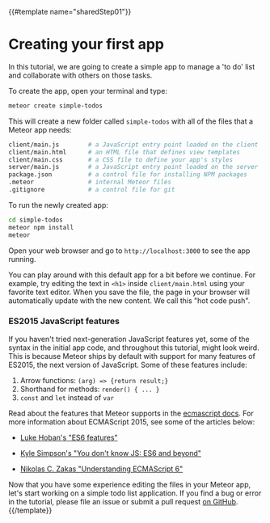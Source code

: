 {{#template name="sharedStep01"}}

# Creating your first app

In this tutorial, we are going to create a simple app to manage a 'to do' list and collaborate with others on those tasks.

To create the app, open your terminal and type:

```bash
meteor create simple-todos
```

This will create a new folder called `simple-todos` with all of the files that a Meteor app needs:

```bash
client/main.js        # a JavaScript entry point loaded on the client
client/main.html      # an HTML file that defines view templates
client/main.css       # a CSS file to define your app's styles
server/main.js        # a JavaScript entry point loaded on the server
package.json          # a control file for installing NPM packages
.meteor               # internal Meteor files
.gitignore            # a control file for git
```

To run the newly created app:

```bash
cd simple-todos
meteor npm install
meteor
```

Open your web browser and go to `http://localhost:3000` to see the app running.

You can play around with this default app for a bit before we continue. For example, try editing the text in `<h1>` inside `client/main.html` using your favorite text editor. When you save the file, the page in your browser will automatically update with the new content. We call this "hot code push".

### ES2015 JavaScript features

If you haven't tried next-generation JavaScript features yet, some of the syntax in the initial app code, and throughout this tutorial, might look weird. This is because Meteor ships by default with support for many features of ES2015, the next version of JavaScript. Some of these features include:

1. Arrow functions: `(arg) => {return result;}`
2. Shorthand for methods: `render() { ... }`
3. `const` and `let` instead of `var`

Read about the features that Meteor supports in the [ecmascript docs](https://docs.meteor.com/#/full/ecmascript). For more information about ECMAScript 2015, see some of the articles below:

* [Luke Hoban's "ES6 features"](http://git.io/es6features)

* [Kyle Simpson's "You don't know JS: ES6 and beyond"](https://github.com/getify/You-Dont-Know-JS/tree/master/es6%20%26%20beyond)

* [Nikolas C. Zakas "Understanding ECMAScript 6"](https://github.com/nzakas/understandinges6)

Now that you have some experience editing the files in your Meteor app, let's start working on a simple todo list application. If you find a bug or error in the tutorial, please file an issue or submit a pull request [on GitHub](https://github.com/meteor/tutorials).
{{/template}}
